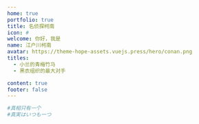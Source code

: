 ```yaml
---
home: true
portfolio: true
title: 名侦探柯南
icon: #
welcome: 你好，我是
name: 江户川柯南
avatar: https://theme-hope-assets.vuejs.press/hero/conan.png
titles:
  - 小兰的青梅竹马
  - 黑衣组织的最大对手

content: true
footer: false
---
```


```python
#真相只有一个
#真実はいつも一つ
```


